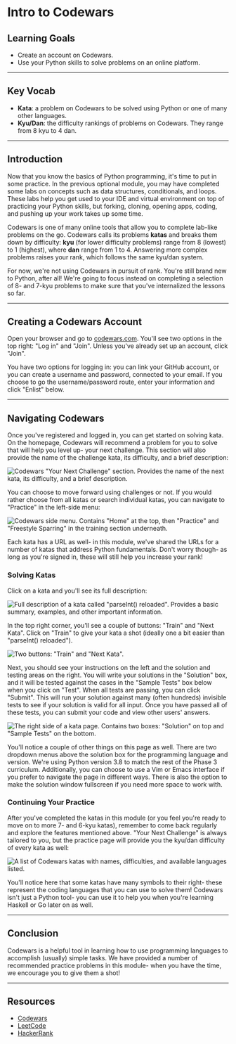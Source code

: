 # Intro to Codewars

## Learning Goals

- Create an account on Codewars.
- Use your Python skills to solve problems on an online platform.

***

## Key Vocab

- **Kata**: a problem on Codewars to be solved using Python or one of many
  other languages.
- **Kyu/Dan**: the difficulty rankings of problems on Codewars. They range from
  8 kyu to 4 dan.

***

## Introduction

Now that you know the basics of Python programming, it's time to put in some
practice. In the previous optional module, you may have completed some labs on
concepts such as data structures, conditionals, and loops. These labs help you
get used to your IDE and virtual environment on top of practicing your Python
skills, but forking, cloning, opening apps, coding, and pushing up your work
takes up some time.

Codewars is one of many online tools that allow you to complete lab-like
problems on the go. Codewars calls its problems **katas** and breaks them down
by difficulty: **kyu** (for lower difficulty problems) range from 8 (lowest) to
1 (highest), where **dan** range from 1 to 4. Answering more complex problems
raises your rank, which follows the same kyu/dan system.

For now, we're not using Codewars in pursuit of rank. You're still brand new to
Python, after all! We're going to focus instead on completing a selection of 8-
and 7-kyu problems to make sure that you've internalized the lessons so far.

***

## Creating a Codewars Account

Open your browser and go to [codewars.com](codewars.com). You'll see two options
in the top right: "Log in" and "Join". Unless you've already set up an account,
click "Join".

You have two options for logging in: you can link your GitHub account, or you
can create a username and password, connected to your email. If you choose to
go the username/password route, enter your information and click "Enlist" below.

***

## Navigating Codewars

Once you've registered and logged in, you can get started on solving kata. On
the homepage, Codewars will recommend a problem for you to solve that will help
you level up- your next challenge. This section will also provide the name of
the challenge kata, its difficulty, and a brief description:

![Codewars "Your Next Challenge" section. Provides the name of the next kata,
its difficulty, and a brief description.](
https://curriculum-content.s3.amazonaws.com/python/next_challenge.png "your
next challenge")

You can choose to move forward using challenges or not. If you would rather
choose from all katas or search individual katas, you can navigate to "Practice"
in the left-side menu:

![Codewars side menu. Contains "Home" at the top, then "Practice" and "Freestyle
Sparring" in the training section underneath.](
https://curriculum-content.s3.amazonaws.com/python/codewars_side_menu.png
"side menu")

Each kata has a URL as well- in this module, we've shared the URLs for a number
of katas that address Python fundamentals. Don't worry though- as long as you're
signed in, these will still help you increase your rank!

### Solving Katas

Click on a kata and you'll see its full description:

![Full description of a kata called "parseInt() reloaded". Provides a basic
summary, examples, and other important information.](
https://curriculum-content.s3.amazonaws.com/python/full_kata_description.png
"full kata description")

In the top right corner, you'll see a couple of buttons: "Train" and
"Next Kata". Click on "Train" to give your kata a shot (ideally one a bit
easier than "parseInt() reloaded").

![Two buttons: "Train" and "Next Kata".](
https://curriculum-content.s3.amazonaws.com/python/train_next_kata.png
"train next kata")

Next, you should see your instructions on the left and the solution and testing
areas on the right. You will write your solutions in the "Solution" box, and it
will be tested against the cases in the "Sample Tests" box below when you click
on "Test". When all tests are passing, you can click "Submit". This will run
your solution against many (often hundreds) invisible tests to see if your
solution is valid for all input. Once you have passed all of these tests, you
can submit your code and view other users' answers.

![The right side of a kata page. Contains two boxes: "Solution" on top and
"Sample Tests" on the bottom.](
https://curriculum-content.s3.amazonaws.com/python/codewars_solution_area.png
"kata solution tests")

You'll notice a couple of other things on this page as well. There are two
dropdown menus above the solution box for the programming language and version.
We're using Python version 3.8 to match the rest of the Phase 3 curriculum.
Additionally, you can choose to use a Vim or Emacs interface if you prefer to
navigate the page in different ways. There is also the option to make the
solution window fullscreen if you need more space to work with.

### Continuing Your Practice

After you've completed the katas in this module (or you feel you're ready to
move on to more 7- and 6-kyu katas), remember to come back regularly and
explore the features mentioned above. "Your Next Challenge" is always tailored
to you, but the practice page will provide you the kyu/dan difficulty of every
kata as well:

![A list of Codewars katas with names, difficulties, and available languages
listed.](
https://curriculum-content.s3.amazonaws.com/python/codewars_practice_page.png
"codewars practice page")

You'll notice here that some katas have many symbols to their right- these
represent the coding languages that you can use to solve them! Codewars isn't
just a Python tool- you can use it to help you when you're learning Haskell or
Go later on as well.

***

## Conclusion

Codewars is a helpful tool in learning how to use programming languages to
accomplish (usually) simple tasks. We have provided a number of recommended
practice problems in this module- when you have the time, we encourage you to
give them a shot!

***

## Resources

- [Codewars](https://www.codewars.com/dashboard)
- [LeetCode](https://leetcode.com/)
- [HackerRank](https://www.hackerrank.com/)
